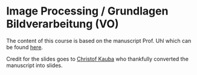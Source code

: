 # Image Processing / Grundlagen Bildverarbeitung (VO)

The content of this course is based on the manuscript Prof. Uhl which can be found [here](https://www.cosy.sbg.ac.at/~uhl/IPCV.pdf).

Credit for the slides goes to [Christof Kauba](https://wavelab.at/member-ckauba.shtml) who thankfully converted the manuscript into slides.
